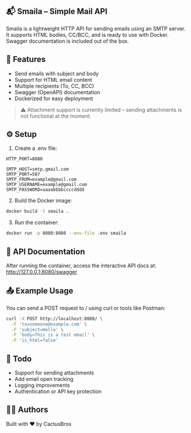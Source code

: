 ## 📬 Smaila – Simple Mail API

Smaila is a lightweight HTTP API for sending emails using an SMTP server. It supports HTML bodies, CC/BCC, and is ready to use with Docker. Swagger documentation is included out of the box.

## 🚀 Features

- Send emails with subject and body
- Support for HTML email content
- Multiple recipients (To, CC, BCC)
- Swagger (OpenAPI) documentation
- Dockerized for easy deployment

> ⚠️ Attachment support is currently limited – sending attachments is not functional at the moment.

## ⚙️ Setup

1. Create a .env file:

```env
HTTP_PORT=8080

SMTP_HOST=smtp.gmail.com
SMTP_PORT=587
SMTP_FROM=example@gmail.com
SMTP_USERNAME=example@gmail.com
SMTP_PASSWORD=aaaabbbbccccdddd
```

2.  Build the Docker image:

```bash
docker build -t smaila .
```

3. Run the container:

```bash
docker run -p 8080:8080 --env-file .env smaila
```

## 📘 API Documentation

After running the container, access the interactive API docs at:
http://127.0.0.1:8080/swagger

## 📤 Example Usage

You can send a POST request to / using curl or tools like Postman:

```bash
curl -X POST http://localhost:8080/ \
  -F 'to=someone@example.com' \
  -F 'subject=Hello' \
  -F 'body=This is a test email' \
  -F 'is_html=false'
```

## 📝 Todo

- Support for sending attachments
- Add email open tracking
- Logging improvements
- Authentication or API key protection

## 🧑‍💻 Authors

Built with ❤️ by CactusBros

